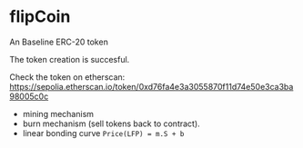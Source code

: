 # flipCoin
An Baseline ERC-20 token

The token creation is succesful. 

Check the token on etherscan:
https://sepolia.etherscan.io/token/0xd76fa4e3a3055870f11d74e50e3ca3ba98005c0c

- mining mechanism
- burn mechanism (sell tokens back to contract).
- linear bonding curve `Price(LFP) = m.S + b` 

